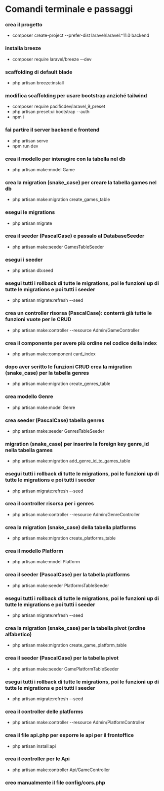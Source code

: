 # Comandi terminale e passaggi

### crea il progetto
- composer create-project --prefer-dist laravel/laravel:^11.0 backend

### installa breeze
- composer require laravel/breeze --dev

### scaffolding di default blade
- php artisan breeze:install

### modifica scaffolding per usare bootstrap anziché tailwind
- composer require pacificdev/laravel_9_preset
- php artisan preset:ui bootstrap --auth
- npm i

### fai partire il server backend e frontend
- php artisan serve
- npm run dev

### crea il modello per interagire con la tabella nel db
- php artisan make:model Game

### crea la migration (snake_case) per creare la tabella games nel db
- php artisan make:migration create_games_table

### esegui le migrations
- php artisan migrate

### crea il seeder (PascalCase) e passalo al DatabaseSeeder
- php artisan make:seeder GamesTableSeeder

### esegui i seeder
- php artisan db:seed

### esegui tutti i rollback di tutte le migrations, poi le funzioni up di tutte le migrations e poi tutti i seeder
- php artisan migrate:refresh --seed

### crea un controller risorsa (PascalCase): conterrà già tutte le funzioni vuote per le CRUD
- php artisan make:controller --resource Admin/GameController

### crea il componente per avere più ordine nel codice della index
- php artisan make:component card_index

### dopo aver scritto le funzioni CRUD crea la migration (snake_case) per la tabella genres
- php artisan make:migration create_genres_table

### crea modello Genre
- php artisan make:model Genre

### crea seeder (PascalCase) tabella genres
- php artisan make:seeder GenresTableSeeder

### migration (snake_case) per inserire la foreign key genre_id nella tabella games
- php artisan make:migration add_genre_id_to_games_table

### esegui tutti i rollback di tutte le migrations, poi le funzioni up di tutte le migrations e poi tutti i seeder
- php artisan migrate:refresh --seed

### crea il controller risorsa per i genres
- php artisan make:controller --resource Admin/GenreController

### crea la migration (snake_case) della tabella platforms
- php artisan make:migration create_platforms_table

### crea il modello Platform
- php artisan make:model Platform

### crea il seeder (PascalCase) per la tabella platforms
- php artisan make:seeder PlatformsTableSeeder

### esegui tutti i rollback di tutte le migrations, poi le funzioni up di tutte le migrations e poi tutti i seeder
- php artisan migrate:refresh --seed

### crea la migration (snake_case) per la tabella pivot (ordine alfabetico)
- php artisan make:migration create_game_platform_table

### crea il seeder (PascalCase) per la tabella pivot
- php artisan make:seeder GamePlatformTableSeeder

### esegui tutti i rollback di tutte le migrations, poi le funzioni up di tutte le migrations e poi tutti i seeder
- php artisan migrate:refresh --seed

### crea il controller delle platforms
- php artisan make:controller --resource Admin/PlatformController

### crea il file api.php per esporre le api per il frontoffice
- php artisan install:api

### crea il controller per le Api
- php artisan make:controller Api/GameController

### creo manualmente il file config/cors.php